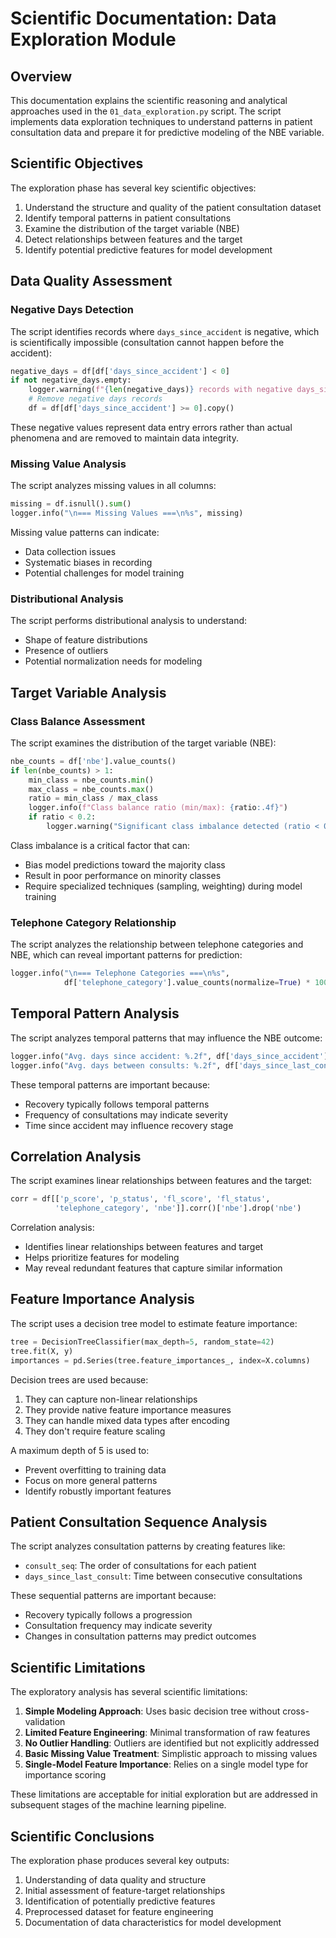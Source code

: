 # Scientific Documentation: Data Exploration Module

## Overview
This documentation explains the scientific reasoning and analytical approaches used in the `01_data_exploration.py` script. The script implements data exploration techniques to understand patterns in patient consultation data and prepare it for predictive modeling of the NBE variable.

## Scientific Objectives
The exploration phase has several key scientific objectives:
1. Understand the structure and quality of the patient consultation dataset
2. Identify temporal patterns in patient consultations
3. Examine the distribution of the target variable (NBE)
4. Detect relationships between features and the target
5. Identify potential predictive features for model development

## Data Quality Assessment

### Negative Days Detection
The script identifies records where `days_since_accident` is negative, which is scientifically impossible (consultation cannot happen before the accident):

```python
negative_days = df[df['days_since_accident'] < 0]
if not negative_days.empty:
    logger.warning(f"{len(negative_days)} records with negative days_since_accident - these will be removed")
    # Remove negative days records
    df = df[df['days_since_accident'] >= 0].copy()
```

These negative values represent data entry errors rather than actual phenomena and are removed to maintain data integrity.

### Missing Value Analysis
The script analyzes missing values in all columns:

```python
missing = df.isnull().sum()
logger.info("\n=== Missing Values ===\n%s", missing)
```

Missing value patterns can indicate:
- Data collection issues
- Systematic biases in recording
- Potential challenges for model training

### Distributional Analysis
The script performs distributional analysis to understand:
- Shape of feature distributions
- Presence of outliers
- Potential normalization needs for modeling

## Target Variable Analysis

### Class Balance Assessment
The script examines the distribution of the target variable (NBE):

```python
nbe_counts = df['nbe'].value_counts()
if len(nbe_counts) > 1:
    min_class = nbe_counts.min()
    max_class = nbe_counts.max()
    ratio = min_class / max_class
    logger.info(f"Class balance ratio (min/max): {ratio:.4f}")
    if ratio < 0.2:
        logger.warning("Significant class imbalance detected (ratio < 0.2)")
```

Class imbalance is a critical factor that can:
- Bias model predictions toward the majority class
- Result in poor performance on minority classes
- Require specialized techniques (sampling, weighting) during model training

### Telephone Category Relationship
The script analyzes the relationship between telephone categories and NBE, which can reveal important patterns for prediction:

```python
logger.info("\n=== Telephone Categories ===\n%s", 
            df['telephone_category'].value_counts(normalize=True) * 100)
```

## Temporal Pattern Analysis
The script analyzes temporal patterns that may influence the NBE outcome:

```python
logger.info("Avg. days since accident: %.2f", df['days_since_accident'].mean())
logger.info("Avg. days between consults: %.2f", df['days_since_last_consult'].mean())
```

These temporal patterns are important because:
- Recovery typically follows temporal patterns
- Frequency of consultations may indicate severity
- Time since accident may influence recovery stage

## Correlation Analysis
The script examines linear relationships between features and the target:

```python
corr = df[['p_score', 'p_status', 'fl_score', 'fl_status', 
          'telephone_category', 'nbe']].corr()['nbe'].drop('nbe')
```

Correlation analysis:
- Identifies linear relationships between features and target
- Helps prioritize features for modeling
- May reveal redundant features that capture similar information

## Feature Importance Analysis
The script uses a decision tree model to estimate feature importance:

```python
tree = DecisionTreeClassifier(max_depth=5, random_state=42)
tree.fit(X, y)
importances = pd.Series(tree.feature_importances_, index=X.columns)
```

Decision trees are used because:
1. They can capture non-linear relationships
2. They provide native feature importance measures
3. They can handle mixed data types after encoding
4. They don't require feature scaling

A maximum depth of 5 is used to:
- Prevent overfitting to training data
- Focus on more general patterns
- Identify robustly important features

## Patient Consultation Sequence Analysis
The script analyzes consultation patterns by creating features like:
- `consult_seq`: The order of consultations for each patient
- `days_since_last_consult`: Time between consecutive consultations

These sequential patterns are important because:
- Recovery typically follows a progression
- Consultation frequency may indicate severity
- Changes in consultation patterns may predict outcomes

## Scientific Limitations
The exploratory analysis has several scientific limitations:
1. **Simple Modeling Approach**: Uses basic decision tree without cross-validation
2. **Limited Feature Engineering**: Minimal transformation of raw features
3. **No Outlier Handling**: Outliers are identified but not explicitly addressed
4. **Basic Missing Value Treatment**: Simplistic approach to missing values
5. **Single-Model Feature Importance**: Relies on a single model type for importance scoring

These limitations are acceptable for initial exploration but are addressed in subsequent stages of the machine learning pipeline.

## Scientific Conclusions
The exploration phase produces several key outputs:
1. Understanding of data quality and structure
2. Initial assessment of feature-target relationships
3. Identification of potentially predictive features
4. Preprocessed dataset for feature engineering
5. Documentation of data characteristics for model development
